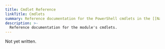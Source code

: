 ```yaml
---
title: Cmdlet Reference
linkTitle: Cmdlets
summary: Reference documentation for the PowerShell cmdlets in the [[Name]] module.
description: >-
  Reference documentation for the module's cmdlets.
---
```


Not yet written.
